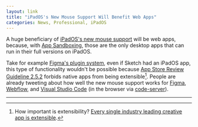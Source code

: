 ```yaml
---
layout: link
title: "iPadOS's New Mouse Support Will Benefit Web Apps"
categories: News, Professional, iPadOS
---
```


A huge beneficiary of [iPadOS's new mouse support](https://blog.robenkleene.com/2020/03/19/craig-federighi-demos-the-ipads-new-trackpad/) will be web apps, because, with [App Sandboxing](https://developer.apple.com/app-sandboxing/), those are the only desktop apps that can run in their full versions on iPadOS.

Take for example [Figma's plugin system](https://www.figma.com/blog/introducing-figma-plugins/), even if Sketch had an iPadOS app, this type of functionality wouldn't be possible because [App Store Review Guideline 2.5.2](https://developer.apple.com/app-store/review/guidelines/#2.5.2) forbids native apps from being extensible[^extensibilityisimportant]. People are already tweeting about how well the new mouse support works for [Figma](https://twitter.com/timothyachumba/status/1240563792695693312), [Webflow](https://twitter.com/moritz_design/status/1240398165485985797), and [Visual Studio Code](https://twitter.com/gbougakov/status/1241024611204001794) (in the browser via [code-server](https://github.com/cdr/code-server)).

* * *

[^extensibilityisimportant]: How important is extensibility? [Every single industry leading creative app is extensible](https://blog.robenkleene.com/2019/08/07/apples-app-stores-have-failed-creative-apps/).

